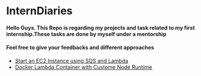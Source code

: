 # InternDiaries

#### Hello Guys. This Repo is regarding my projects and task related to my first internship.These tasks are done by myself under a mentorship
#### Feel free to give your feedbacks and different approaches
  - [Start an EC2 Instance using SQS and Lambda](https://github.com/DasithEdirisinghe/InternDiaries/tree/main/Start%20an%20EC2%20instance%20using%20AWS%20SQS%20and%20Lambda)
 - [Docker Lambda Container with Custome Node Runtime](https://github.com/DasithEdirisinghe/InternDiaries/tree/main/Docker%20Lambda%20Container%20with%20custome%20runtime)
